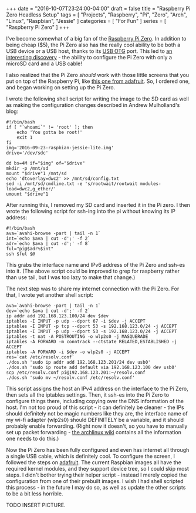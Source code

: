 +++
date = "2016-10-07T23:24:00-04:00"
draft = false
title = "Raspberry Pi Zero Headless Setup"
tags = [ "Projects", "Raspberry", "Pi", "Zero", "Arch", "Linux", "Raspbian", "Jessie" ]
categories = [ "For Fun" ]
series = [ "Raspberry Pi Zero" ]
+++

I've become somewhat of a big fan of the
[Raspberry Pi Zero](https://www.raspberrypi.org/products/pi-zero/).
In addition to being cheap ($5), the Pi Zero also has the really cool ability to
be both a USB device or a USB host, thanks to its
[USB OTG](https://en.wikipedia.org/wiki/USB_On-The-Go) port.
This led to [an interesting discovery](http://blog.gbaman.info/?p=791) - the
ability to configure the Pi Zero with only a microSD card and a USB cable!  

I also realized that the Pi Zero *should* work with those little screens that
you put on top of the Raspberry Pi, like
[this one from adafruit](https://www.adafruit.com/product/2315). So, I ordered
one, and began working on setting up the Pi Zero.  

I wrote the following shell script for writing the image to the SD card as well
as making the configuration changes described in Andrew Mulholland's blog:  
```
#!/bin/bash
if [ "`whoami`" != 'root' ]; then
    echo 'You gotta be root!'
    exit 1
fi
img='2016-09-23-raspbian-jessie-lite.img'
drive='/dev/sdc'

dd bs=4M if="$img" of="$drive"
mkdir -p /mnt/sd
mount "$drive"1 /mnt/sd
echo 'dtoverlay=dwc2' >> /mnt/sd/config.txt
sed -i /mnt/sd/cmdline.txt -e 's/rootwait/rootwait modules-load=dwc2,g_ether/'
umount "$drive"1
```
After running this, I removed my SD card and inserted it in the Pi zero.
I then wrote the following script for ssh-ing into the pi without knowing
its IP address:
```
#!/bin/bash
ava=`avahi-browse -part | tail -n 1`
int=`echo $ava | cut -d';' -f 2`
adr=`echo $ava | cut -d';' -f 8`
ful="pi@$adr%$int"
ssh $ful $@
```
This grabs the interface name and IPv6 address of the Pi Zero and ssh-es into
it. (The above script could be improved to grep for raspberry rather than use
tail, but I was too lazy to make that change.)  

The next step was to share my internet connection with the Pi Zero. For that,
I wrote yet another shell script:
```
ava=`avahi-browse -part | tail -n 1`
dev=`echo $ava | cut -d';' -f 2`
ip addr add 192.168.123.100/24 dev $dev
iptables -I INPUT -p udp --dport 67 -i $dev -j ACCEPT
iptables -I INPUT -p tcp --dport 53 -s 192.168.123.0/24 -j ACCEPT
iptables -I INPUT -p udp --dport 53 -s 192.168.123.0/24 -j ACCEPT
iptables -t nat -A POSTROUTING -o wlp2s0 -j MASQUERADE
iptables -A FORWARD -m conntrack --ctstate RELATED,ESTABLISHED -j ACCEPT
iptables -A FORWARD -i $dev -o wlp2s0 -j ACCEPT
res=`cat /etc/resolv.conf`
./dos.sh 'sudo ip addr add 192.168.123.201/24 dev usb0'
./dos.sh 'sudo ip route add default via 192.168.123.100 dev usb0'
scp /etc/resolv.conf pi@192.168.123.201:~/resolv.conf
./dos.sh 'sudo mv ~/resolv.conf /etc/resolv.conf'
```
This script assigns the host an IPv4 address on the interface to the Pi Zero,
then sets all the iptables settings. Then, it ssh-es into the Pi Zero to
configure things there, including copying over the DNS information of the host.
I'm not too proud of this script - it can definitely be cleaner - the IPs should
definitely not be magic numbers like they are, the interface name of my wi-fi
adapter (wlp2s0) should DEFINITELY be a variable, and it should probably enable
forwarding. (Right now it doesn't, so you have to manually set up packet
forwarding -
[the archlinux wiki](https://wiki.archlinux.org/index.php/Internet_sharing)
contains all the information one needs to do this.)  

Now the Pi Zero has been fully configured and even has internet all through
a single USB cable, which is definitely cool. To configure the screen,
I followed the steps on
[adafruit](https://learn.adafruit.com/adafruit-2-2-pitft-hat-320-240-primary-display-for-raspberry-pi/easy-install).
The current Raspbian images all have the required kernel modules, and they
support device tree, so I could skip most steps. I didn't bother trying their
helper script - instead I merely copied the configuration from one of their
prebuilt images. I wish I had shell scripted this process - in the future I
may do so, as well as update the other scripts to be a bit less horrible.

TODO INSERT PICTURE.

